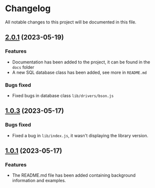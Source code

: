 # Changelog

All notable changes to this project will be documented in this file.

## [2.0.1](https://github.com/emptydev1/dynamicdb/compare/v1.0.3...v2.0.1) (2023-05-19)

### Features

* Documentation has been added to the project, it can be found in the `docs` folder
* A new SQL database class has been added, see more in `README.md`

### Bugs fixed

* Fixed bugs in database class `lib/drivers/bson.js`

## [1.0.3](https://github.com/emptydev1/dynamicdb/compare/v1.0.1...v1.0.3) (2023-05-17)

### Bugs fixed

* Fixed a bug in `lib/index.js`, it wasn't displaying the library version.

## [1.0.1](https://github.com/emptydev1/dynamicdb/compare/v1.0.0...v1.0.1) (2023-05-17)

### Features

* The README.md file has been added containing background information and examples.
